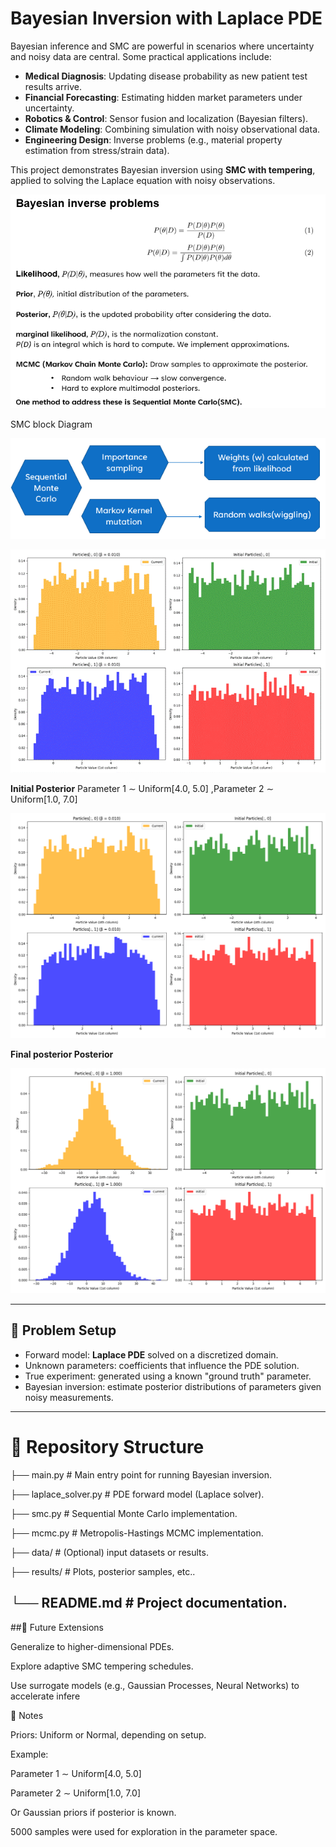 # Bayesian Inversion with Laplace PDE

Bayesian inference and SMC are powerful in scenarios where uncertainty and noisy data are central. Some practical applications include:  

- **Medical Diagnosis**: Updating disease probability as new patient test results arrive.  
- **Financial Forecasting**: Estimating hidden market parameters under uncertainty.  
- **Robotics & Control**: Sensor fusion and localization (Bayesian filters).  
- **Climate Modeling**: Combining simulation with noisy observational data.  
- **Engineering Design**: Inverse problems (e.g., material property estimation from stress/strain data).  

This project demonstrates Bayesian inversion using **SMC with  tempering**, applied to solving the Laplace equation with noisy observations.  


![BayesianInverse](results/bayesainInverse.png)

SMC block Diagram 

![SMCDiagram](results/SMC.png)

![SMC Particle Animation](results/particle_histograms_animation.gif)

**Initial Posterior** Parameter 1 ∼ Uniform[4.0, 5.0] ,Parameter 2 ∼ Uniform[1.0, 7.0]

![initial posterior](results/particle_histograms_beta_0.010.png) 

**Final posterior Posterior**

![Final posterior](results/particle_histograms_beta_1.000.png)



---

## 🔬 Problem Setup
- Forward model: **Laplace PDE** solved on a discretized domain.
- Unknown parameters: coefficients that influence the PDE solution.
- True experiment: generated using a known "ground truth" parameter.
- Bayesian inversion: estimate posterior distributions of parameters given noisy measurements.

---

# 📂 Repository Structure
├── main.py # Main entry point for running Bayesian inversion.

├── laplace_solver.py # PDE forward model (Laplace solver).

├── smc.py # Sequential Monte Carlo implementation.

├── mcmc.py # Metropolis-Hastings MCMC implementation.

├── data/ # (Optional) input datasets or results.

├── results/ # Plots, posterior samples, etc..

└── README.md # Project documentation.
---

##🚀 Future Extensions

Generalize to higher-dimensional PDEs.

Explore adaptive SMC tempering schedules.

Use surrogate models (e.g., Gaussian Processes, Neural Networks) to accelerate infere


📝 Notes

Priors: Uniform or Normal, depending on setup.

Example:

Parameter 1 ∼ Uniform[4.0, 5.0]

Parameter 2 ∼ Uniform[1.0, 7.0]

Or Gaussian priors if posterior is known.

5000 samples were used for exploration in the parameter space.
